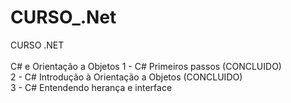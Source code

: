 # CURSO_.Net
CURSO .NET <br>
<br>
C# e Orientação a Objetos
1 - C# Primeiros passos (CONCLUIDO)<br>
2 - C# Introdução à Orientação a Objetos (CONCLUIDO)<br>
3 - C# Entendendo herança e interface
